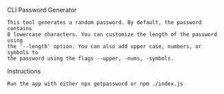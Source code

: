 CLI Password Generator

    This tool generates a random password. By default, the password contains 
    8 lowercase characters. You can customize the length of the password using 
    the '--length' option. You can also add upper case, numbers, or symbols to 
    the password using the flags --upper, -nums, -symbols.

Instructions
    
    Run the app with either npx getpassword or npm ./index.js
